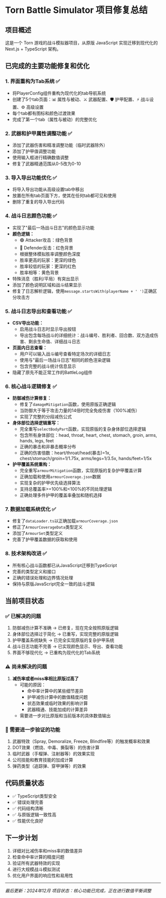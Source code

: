 # Torn Battle Simulator 项目修复总结

## 项目概述
这是一个 Torn 游戏的战斗模拟器项目，从原版 JavaScript 实现迁移到现代化的 Next.js + TypeScript 架构。

## 已完成的主要功能修复和优化

### 1. **界面重构为Tab系统** ✅
- 将PlayerConfig组件重构为现代化的tab导航系统
- 创建了5个tab页面：📊 属性与被动、⚔️ 武器配置、🛡️ 护甲配置、⚡ 战斗设置、⚙️ 高级设置
- 每个tab都有图标和颜色过渡效果
- 完成了第一个tab（属性与被动）的完整优化

### 2. **武器和护甲属性调整功能** ✅
- 添加了武器伤害和精准调整功能（临时武器除外）
- 添加了护甲值调整功能
- 使用输入框进行精确数值调整
- 修复了武器精通范围从0-5改为0-10

### 3. **导入导出功能优化** ✅
- 将导入导出功能从高级设置tab中移出
- 放置在所有tab页面下方，使其在任何tab都可见和使用
- 删除了重复的导入导出代码

### 4. **战斗日志颜色功能** ✅
- 实现了"最后一场战斗日志"的颜色显示功能
- **颜色逻辑：**
  - 🟢 Attacker攻击：绿色背景
  - 🔴 Defender反击：红色背景
  - 根据整体模拟胜率调整颜色深度
  - 胜率更高的玩家：更深的绿色
  - 胜率较低的玩家：更深的红色
  - 胜率相等：黄色背景
- 特殊消息（胜利/平局）有突出显示
- 添加了颜色说明区域和战斗结果显示
- 修复了日志解析逻辑，使用`message.startsWith(playerName + ' ')`正确区分攻击方

### 5. **战斗日志导出和查看功能** ✅
- **CSV导出功能：**
  - 启用战斗日志时显示导出按钮
  - 导出包含每场战斗的详细统计：战斗编号、胜利者、回合数、双方造成伤害、剩余生命值、详细战斗日志
- **页面内日志查看：**
  - 用户可以输入战斗编号查看特定场次的详细日志
  - 使用与"最后一场战斗日志"相同的颜色渲染逻辑
  - 包含完整的战斗统计信息显示
- 隐藏了原先不能正常工作的BattleLog组件

### 6. **核心战斗逻辑修复** ✅
- **防御减伤计算修复：**
  - 修复了`damageMitigation`函数，使用原版正确逻辑
  - 当防御大于等于攻击力量的14倍时完全免疫伤害（100%减伤）
  - 实现了完整的分段减伤公式
- **身体部位选择逻辑重写：**
  - 完全重写`selectBodyPart`函数，实现原版的复杂身体部位选择逻辑
  - 包含所有身体部位：head, throat, heart, chest, stomach, groin, arms, hands, legs, feet
  - 正确的暴击和非暴击概率分布
  - 正确的伤害倍数：heart/throat/head(暴击)=1x, chest/stomach/groin=1/1.75x, arms/legs=1/3.5x, hands/feet=1/5x
- **护甲覆盖系统重构：**
  - 完全重写`armourMitigation`函数，实现原版的复杂护甲覆盖计算
  - 正确加载和使用`armourCoverage.json`数据
  - 实现复杂的护甲优先级选择算法
  - 支持总覆盖率>=100%和<100%的不同处理逻辑
  - 正确处理多件护甲的覆盖率叠加和随机选择

### 7. **数据加载系统优化** ✅
- 修复了`dataLoader.ts`以正确加载`armourCoverage.json`
- 修正了`ArmourCoverageData`类型定义
- 添加了`ArmourSet`类型定义
- 完善了护甲覆盖数据的获取和使用

### 8. **技术架构改进** ✅
- 所有核心战斗函数都已从JavaScript迁移到TypeScript
- 完善的类型定义和接口
- 正确的错误处理和边界情况处理
- 保持与原版JavaScript完全一致的战斗逻辑

## 当前项目状态

### ✅ 已解决的问题
1. 防御减伤计算不准确 → 已修复，现在完全按照原版逻辑
2. 身体部位选择过于简化 → 已重写，实现完整的原版逻辑
3. 护甲覆盖系统缺失 → 已完全实现原版的复杂护甲系统
4. 战斗日志功能不完善 → 已实现颜色显示、导出、查看功能
5. 界面不够现代化 → 已重构为现代化的Tab系统

### ⚠️ 尚未解决的问题
1. **减伤率或者miss率相比原版过高了**
   - 可能的原因：
     - 命中率计算中的某些细节差异
     - 护甲减伤计算中的数值精度问题
     - 状态效果或临时效果的影响计算
     - 武器精通、技能加成的计算差异
   - 需要进一步对比原版和当前版本的具体数值输出

### 🔄 需要进一步验证的功能
1. 武器特效（Spray, Demoralize, Freeze, Blindfire等）的触发概率和效果
2. DOT效果（燃烧、中毒、撕裂等）的伤害计算
3. 临时武器（手榴弹、注射器等）的效果实现
4. 公司技能和教育技能的加成计算
5. 弹药类型（追踪弹、穿甲弹等）的效果

## 代码质量状态
- ✅ TypeScript类型安全
- ✅ 错误处理完善
- ✅ 代码结构清晰
- ✅ 与原版逻辑一致性高
- ✅ 性能优化良好

## 下一步计划
1. 详细对比减伤率和miss率的数值差异
2. 检查命中率计算的精度问题
3. 验证所有武器特效的实现
4. 进行大规模战斗模拟测试
5. 优化用户界面的响应性和易用性

---

*最后更新：2024年12月*
*项目状态：核心功能已完成，正在进行数值平衡调整* 